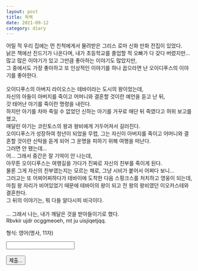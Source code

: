 ```yaml
---
layout: post
title: 독백
date: 2021-09-12
category: diary
---
```


<script>
  function jsMove(){
    var baselink = "/secrets/mn1";
    var pc = document.getElementById('passcode').value;
    var temp = baselink.concat(pc);
    window.open(temp.toLowerCase());
  }
</script>
<div>

어릴 적 우리 집에는 먼 친척에게서 물려받은 그리스 로마 신화 만화 전집이 있었다.<br>
낡은 책에선 진드기가 나온다며, 내가 초등학교를 졸업할 적 오빠가 다 갖다 버렸지만...<br>
많고 많은 이야기가 있고 그만큼 좋아하는 이야기도 많았지만,<br>
그 중에서도 가장 좋아하고 또 인상적인 이야기를 하나 꼽으라면 난 오이디푸스의 이야기를 좋아한다.<br>
<br>
오이디푸스의 아버지 라이오스는 테바이라는 도시의 왕이었는데,<br>
자신의 아들이 아버지를 죽이고 어머니와 결혼할 것이란 예언을 듣고 난 뒤,<br>
갓 태어난 아기를 죽이란 명령을 내린다.<br>
하지만 아기를 차마 죽일 수 없었던 신하는 아기를 거꾸로 매단 뒤 죽였다고 허위 보고를 했고,<br>
매달린 아기는 코린토스의 왕과 왕비에게 거두어져서 길러진다.<br>
오이디푸스가 성장하여 청년이 되었을 무렵,
그는 자신이 아버지를 죽이고 어머니와 결혼할 것이란 신탁을 듣게 되어 그 운명을 피하기 위해 여행을 떠난다.<br>
그러면 안 됐는데...<br>
어... 그래서 중간은 잘 기억이 안 나는데,<br>
아무튼 오이디푸스는 여행길을 가다가 진짜로 자신의 친부를 죽이게 된다.<br>
물론 그게 자신의 친부였는지는 모르는 채로, 그냥 시비가 붙어서 어쩌다 보니...<br>
그러고는 또 어찌어찌하다가 테바이에 도착한 다음 스핑크스를 처치하고 영웅이 되는데,<br>
마침 왕 자리가 비어있었기 때문에 테바이의 왕이 되고 전 왕의 왕비였던 이오카스테와 결혼한다.<br>
그 뒤의 이야기는, 뭐 다들 알다시피 비극이다.<br>
<br>
... 그래서 나는, 내가 깨달은 것을 받아들이기로 했다.<br>
Rbvkir ujdr ocggmeoeh, mt ju uisjiqetjqq.<br>


형식: 영어(명사, 11자)
<br>
<form autocomplete='off' onsubmit = "jsMove();">
  <input id = 'passcode' type='text' required><br>
  <br>
  <input type = 'submit' value = '제출...'>
</form>
</div>